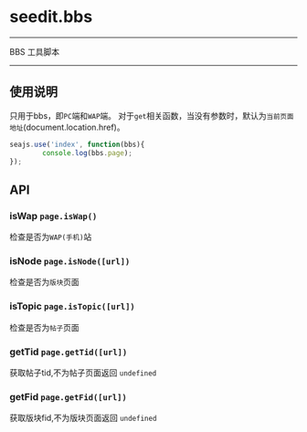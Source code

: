 # seedit.bbs

---

BBS 工具脚本

---

## 使用说明

只用于bbs，即`PC`端和`WAP`端。
对于`get`相关函数，当没有参数时，默认为`当前页面地址`(document.location.href)。

````javascript
seajs.use('index', function(bbs){
        console.log(bbs.page);
});
````

## API

### isWap   `page.isWap()`
检查是否为`WAP(手机)`站

### isNode    `page.isNode([url])`
检查是否为`版块`页面


### isTopic `page.isTopic([url])`
检查是否为`帖子`页面

### getTid  `page.getTid([url])`
获取帖子tid,不为帖子页面返回 `undefined`

### getFid  `page.getFid([url])`
获取版块fid,不为版块页面返回 `undefined`

